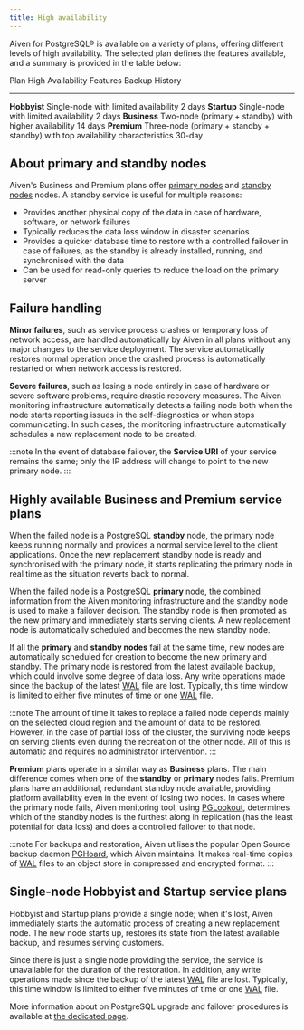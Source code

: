 ```yaml
---
title: High availability
---
```


Aiven for PostgreSQL® is available on a variety of plans, offering
different levels of high availability. The selected plan defines the
features available, and a summary is provided in the table below:

  Plan           High Availability Features                                                       Backup History
  -------------- -------------------------------------------------------------------------------- ----------------
  **Hobbyist**   Single-node with limited availability                                            2 days
  **Startup**    Single-node with limited availability                                            2 days
  **Business**   Two-node (primary + standby) with higher availability                            14 days
  **Premium**    Three-node (primary + standby + standby) with top availability characteristics   30-day

## About primary and standby nodes

Aiven\'s Business and Premium plans offer
[primary nodes](/docs/products/postgresql/reference/terminology) and
[standby nodes](/docs/products/postgresql/reference/terminology) nodes. A standby service is useful for multiple reasons:

-   Provides another physical copy of the data in case of hardware,
    software, or network failures
-   Typically reduces the data loss window in disaster scenarios
-   Provides a quicker database time to restore with a controlled
    failover in case of failures, as the standby is already installed,
    running, and synchronised with the data
-   Can be used for read-only queries to reduce the load on the primary
    server

## Failure handling

**Minor failures**, such as service process crashes or temporary loss of
network access, are handled automatically by Aiven in all plans without
any major changes to the service deployment. The service automatically
restores normal operation once the crashed process is automatically
restarted or when network access is restored.

**Severe failures**, such as losing a node entirely in case of hardware
or severe software problems, require drastic recovery measures. The
Aiven monitoring infrastructure automatically detects a failing node
both when the node starts reporting issues in the self-diagnostics or
when stops communicating. In such cases, the monitoring infrastructure
automatically schedules a new replacement node to be created.

:::note
In the event of database failover, the **Service URI** of your service
remains the same; only the IP address will change to point to the new
primary node.
:::

## Highly available Business and Premium service plans

When the failed node is a PostgreSQL **standby** node, the primary node
keeps running normally and provides a normal service level to the client
applications. Once the new replacement standby node is ready and
synchronised with the primary node, it starts replicating the primary
node in real time as the situation reverts back to normal.

When the failed node is a PostgreSQL **primary** node, the combined
information from the Aiven monitoring infrastructure and the standby
node is used to make a failover decision. The standby node is then
promoted as the new primary and immediately starts serving clients. A
new replacement node is automatically scheduled and becomes the new
standby node.

If all the **primary** and **standby nodes** fail at the same time, new
nodes are automatically scheduled for creation to become the new primary
and standby. The primary node is restored from the latest available
backup, which could involve some degree of data loss. Any write
operations made since the backup of the latest
[WAL](/docs/products/postgresql/reference/terminology) file are lost. Typically, this time window is limited to
either five minutes of time or one
[WAL](/docs/products/postgresql/reference/terminology) file.

:::note
The amount of time it takes to replace a failed node depends mainly on
the selected cloud region and the amount of data to be restored.
However, in the case of partial loss of the cluster, the surviving node
keeps on serving clients even during the recreation of the other node.
All of this is automatic and requires no administrator intervention.
:::

**Premium** plans operate in a similar way as **Business** plans. The
main difference comes when one of the **standby** or **primary** nodes
fails. Premium plans have an additional, redundant standby node
available, providing platform availability even in the event of losing
two nodes. In cases where the primary node fails, Aiven monitoring tool,
using
[PGLookout](/docs/products/postgresql/reference/terminology), determines which of the standby nodes is the furthest along
in replication (has the least potential for data loss) and does a
controlled failover to that node.

:::note
For backups and restoration, Aiven utilises the popular Open Source
backup daemon
[PGHoard](/docs/products/postgresql/reference/terminology), which Aiven maintains. It makes real-time copies of
[WAL](/docs/products/postgresql/reference/terminology) files to an object store in compressed and encrypted format.
:::

## Single-node Hobbyist and Startup service plans

Hobbyist and Startup plans provide a single node; when it\'s lost, Aiven
immediately starts the automatic process of creating a new replacement
node. The new node starts up, restores its state from the latest
available backup, and resumes serving customers.

Since there is just a single node providing the service, the service is
unavailable for the duration of the restoration. In addition, any write
operations made since the backup of the latest
[WAL](/docs/products/postgresql/reference/terminology) file are lost. Typically, this time window is limited to
either five minutes of time or one
[WAL](/docs/products/postgresql/reference/terminology) file.

More information about on PostgreSQL upgrade and failover procedures is
available at [the dedicated page](upgrade-failover).
